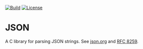 [![Build](https://img.shields.io/github/actions/workflow/status/xioTechnologies/JSON/main.yml?branch=main)](https://github.com/xioTechnologies/Fusion/actions/workflows/main.yml)
[![License](https://img.shields.io/badge/License-MIT-blue.svg)](https://opensource.org/licenses/MIT)

# JSON

A C library for parsing JSON strings. See [json.org](https://www.json.org/) and [RFC 8259](https://datatracker.ietf.org/doc/html/rfc8259).
